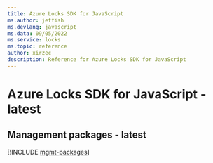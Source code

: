 ```yaml
---
title: Azure Locks SDK for JavaScript
ms.author: jeffish
ms.devlang: javascript
ms.data: 09/05/2022
ms.service: locks
ms.topic: reference
author: xirzec
description: Reference for Azure Locks SDK for JavaScript
---
```

# Azure Locks SDK for JavaScript - latest

## Management packages - latest
[!INCLUDE [mgmt-packages](locks-mgmt-index.md)]